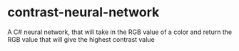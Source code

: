 # contrast-neural-network
A C# neural network, that will take in the RGB value of a color and return the RGB value that will give the highest contrast value 
